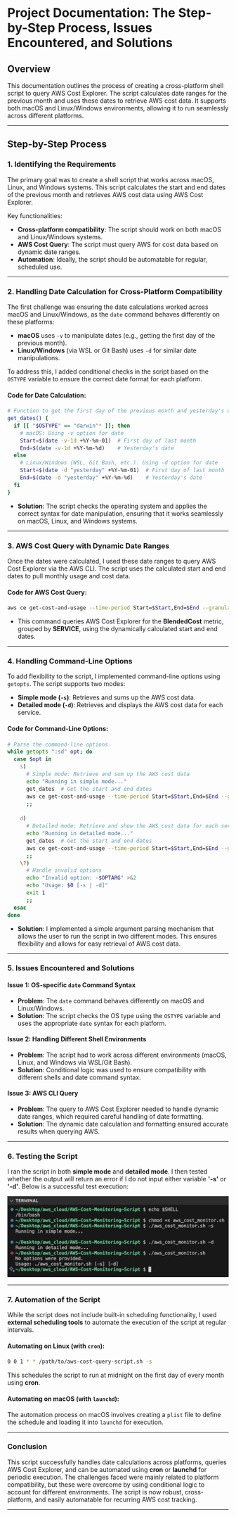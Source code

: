 # Project Documentation: The Step-by-Step Process, Issues Encountered, and Solutions

## Overview
This documentation outlines the process of creating a cross-platform shell script to query AWS Cost Explorer. The script calculates date ranges for the previous month and uses these dates to retrieve AWS cost data. It supports both macOS and Linux/Windows environments, allowing it to run seamlessly across different platforms.

---

## Step-by-Step Process

### 1. **Identifying the Requirements**
The primary goal was to create a shell script that works across macOS, Linux, and Windows systems. This script calculates the start and end dates of the previous month and retrieves AWS cost data using AWS Cost Explorer. 

Key functionalities:
- **Cross-platform compatibility**: The script should work on both macOS and Linux/Windows systems.
- **AWS Cost Query**: The script must query AWS for cost data based on dynamic date ranges.
- **Automation**: Ideally, the script should be automatable for regular, scheduled use.

---

### 2. **Handling Date Calculation for Cross-Platform Compatibility**

The first challenge was ensuring the date calculations worked across macOS and Linux/Windows, as the `date` command behaves differently on these platforms:

- **macOS** uses `-v` to manipulate dates (e.g., getting the first day of the previous month).
- **Linux/Windows** (via WSL or Git Bash) uses `-d` for similar date manipulations.

To address this, I added conditional checks in the script based on the `OSTYPE` variable to ensure the correct date format for each platform.

#### Code for Date Calculation:
```bash
# Function to get the first day of the previous month and yesterday's date
get_dates() {
  if [[ "$OSTYPE" == "darwin"* ]]; then
    # macOS: Using -v option for date
    Start=$(date -v-1d +%Y-%m-01)  # First day of last month
    End=$(date -v-1d +%Y-%m-%d)    # Yesterday's date
  else
    # Linux/Windows (WSL, Git Bash, etc.): Using -d option for date
    Start=$(date -d "yesterday" +%Y-%m-01)  # First day of last month
    End=$(date -d "yesterday" +%Y-%m-%d)    # Yesterday's date
  fi
}
```

- **Solution**: The script checks the operating system and applies the correct syntax for date manipulation, ensuring that it works seamlessly on macOS, Linux, and Windows systems.

---

### 3. **AWS Cost Query with Dynamic Date Ranges**

Once the dates were calculated, I used these date ranges to query AWS Cost Explorer via the AWS CLI. The script uses the calculated start and end dates to pull monthly usage and cost data.

#### Code for AWS Cost Query:
```bash
aws ce get-cost-and-usage --time-period Start=$Start,End=$End --granularity MONTHLY --metrics "BlendedCost" --group-by Type=DIMENSION,Key=SERVICE
```

- This command queries AWS Cost Explorer for the **BlendedCost** metric, grouped by **SERVICE**, using the dynamically calculated start and end dates.

---

### 4. **Handling Command-Line Options**

To add flexibility to the script, I implemented command-line options using `getopts`. The script supports two modes:
- **Simple mode (`-s`)**: Retrieves and sums up the AWS cost data.
- **Detailed mode (`-d`)**: Retrieves and displays the AWS cost data for each service.

#### Code for Command-Line Options:
```bash
# Parse the command-line options
while getopts ":sd" opt; do
  case $opt in
    s)
      # Simple mode: Retrieve and sum up the AWS cost data
      echo "Running in simple mode..."
      get_dates  # Get the start and end dates
      aws ce get-cost-and-usage --time-period Start=$Start,End=$End --granularity MONTHLY --metrics "BlendedCost" --group-by Type=DIMENSION,Key=SERVICE | jq '.ResultsByTime[].Groups[] | select(.Keys[0] == "AWS Cost Explorer") | .Metrics.BlendedCost.Amount' | awk '{s+=$1} END {print s}'
      ;;

    d)
      # Detailed mode: Retrieve and show the AWS cost data for each service
      echo "Running in detailed mode..."
      get_dates  # Get the start and end dates
      aws ce get-cost-and-usage --time-period Start=$Start,End=$End --granularity MONTHLY --metrics "BlendedCost" --group-by Type=DIMENSION,Key=SERVICE | jq '.ResultsByTime[].Groups[] | select(.Keys[0] == "AWS Cost Explorer") | .Metrics.BlendedCost.Amount'
      ;;
    \?)
      # Handle invalid options
      echo "Invalid option: -$OPTARG" >&2
      echo "Usage: $0 [-s | -d]"
      exit 1
      ;;
  esac
done
```

- **Solution**: I implemented a simple argument parsing mechanism that allows the user to run the script in two different modes. This ensures flexibility and allows for easy retrieval of AWS cost data.

---

### 5. **Issues Encountered and Solutions**

#### **Issue 1: OS-specific `date` Command Syntax**
- **Problem**: The `date` command behaves differently on macOS and Linux/Windows.
- **Solution**: The script checks the OS type using the `OSTYPE` variable and uses the appropriate `date` syntax for each platform.

#### **Issue 2: Handling Different Shell Environments**
- **Problem**: The script had to work across different environments (macOS, Linux, and Windows via WSL/Git Bash).
- **Solution**: Conditional logic was used to ensure compatibility with different shells and date command syntax.

#### **Issue 3: AWS CLI Query**
- **Problem**: The query to AWS Cost Explorer needed to handle dynamic date ranges, which required careful handling of date formatting.
- **Solution**: The dynamic date calculation and formatting ensured accurate results when querying AWS.

---

### 6. **Testing the Script**

I ran the script in both **simple mode** and **detailed mode**. I then tested whether the output will return an error if I do not input either variable **'-s'** or **'-d'**. Below is a successful test execution:

![Successful Test Output](images/ShellScript_Test_Successful.png)

---

### 7. **Automation of the Script**

While the script does not include built-in scheduling functionality, I used **external scheduling tools** to automate the execution of the script at regular intervals.

#### Automating on Linux (with `cron`):
```bash
0 0 1 * * /path/to/aws-cost-query-script.sh -s
```
This schedules the script to run at midnight on the first day of every month using **cron**.

#### Automating on macOS (with `launchd`):
The automation process on macOS involves creating a `plist` file to define the schedule and loading it into `launchd` for execution.

---

### Conclusion

This script successfully handles date calculations across platforms, queries AWS Cost Explorer, and can be automated using **cron** or **launchd** for periodic execution. The challenges faced were mainly related to platform compatibility, but these were overcome by using conditional logic to account for different environments. The script is now robust, cross-platform, and easily automatable for recurring AWS cost tracking.

---